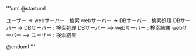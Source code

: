 '''uml
@startuml

ユーザー -> webサーバー : 検索
webサーバー -> DBサーバー : 検索処理
DBサーバー -> DBサーバー : 検索処理
DBサーバー --> webサーバー : 検索結果
webサーバー --> ユーザー : 検索結果

@enduml
'''
